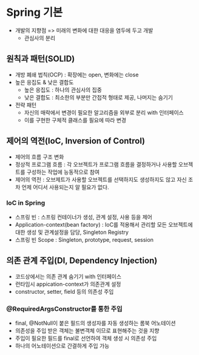 # Spring 기본
- 개발의 지향점 => 미래의 변화에 대한 대응을 염두에 두고 개발
	- 관심사의 분리

## 원칙과 패턴(SOLID)
- 개방 폐쇄 법칙(OCP) : 확장에는 open, 변화에는 close 
- 높은 응집도 & 낮은 결합도
	- 높은 응집도 : 하나의 관심사의 집중
	- 낮은 결합도 : 최소한의 부분만 간접적 형태로 제공, 나머지는 숨기기
- 전략 패턴
	- 자신의 매락에서 변경이 필요한 알고리즘을 외부로 분리 with 인터페이스
	- 이를 구현한 구체적 클래스를 필요에 따라 변경

## 제어의 역전(IoC, Inversion of Control)
- 제어의 흐름 구조 변화
- 정상적 프로그램 흐름 : 각 오브젝트가 프로그램 흐름을 결정하거나 사용할 오브젝트를 구성하는 작업에 능동적으로 참여
- 제어의 역전 : 오브제트가 사용할 오브젝트를 선택하지도 생성하지도 않고 자신 조차 언제 어디서 사용되는지 알 필요가 없다.
### IoC in Spring
- 스프링 빈 : 스프링 컨테이너가 생성, 관계 설정, 사용 등을 제어
- Application-context(bean factory) : IoC를 적용해서 관리할 모든 오브젝트에 대한 생성 및 관계설정을 담당, Singleton Registry
- 스프링 빈 Scope : Singleton, prototype, request, session
## 의존 관계 주입(DI, Dependency Injection)
- 코드상에서는 의존 관계 숨기기 with 인터페이스
- 런타임시 appication-context가 의존관계 설정
- constructor, setter, field 등의 의존성 주입
### @RequiredArgsConstructor를 통한 주입
- final, @NotNull이 붙은 필드의 생성자를 자동 생성하는 롬북 어노테이션
- 의존성을 주입 받은 객체는 불변객체 이므로 표현해주는 것을 지향
- 주입이 필요한 필드를 final로 선언하여 객체 생성 시 의존성 주입
- 하나의 어노테이션으로 간결하게 주입 가능



